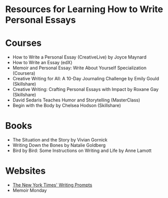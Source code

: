 # Resources for Learning How to Write Personal Essays

# Courses

- How to Write a Personal Essay (CreativeLive) by Joyce Maynard
- How to Write an Essay (edX)
- Memoir and Personal Essay: Write About Yourself Specialization (Coursera)
- Creative Writing for All: A 10-Day Journaling Challenge by Emily Gould (Skillshare)
- Creative Writing: Crafting Personal Essays with Impact by Roxane Gay (Skillshare)
- David Sedaris Teaches Humor and Storytelling (MasterClass)
- Begin with the Body by Chelsea Hodson (Skillshare)

# Books

- The Situation and the Story by Vivian Gornick
- Writing Down the Bones by Natalie Goldberg
- Bird by Bird: Some Instructions on Writing and Life by Anne Lamott

# Websites

- [The New York Times' Writing Prompts](https://www.nytimes.com/spotlight/learning-writing-prompts)
- Memoir Monday

